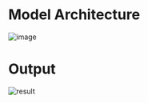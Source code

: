 # Model Architecture
![image](https://github.com/rimo10/Carvana-Image-Masking/assets/70977847/bb0d6121-4591-4ac8-89f6-1a588fe7fda9)



# Output
![result](https://github.com/rimo10/Carvana-Image-Masking/assets/70977847/9ab08753-7a08-4f26-a475-1550668cc828)
